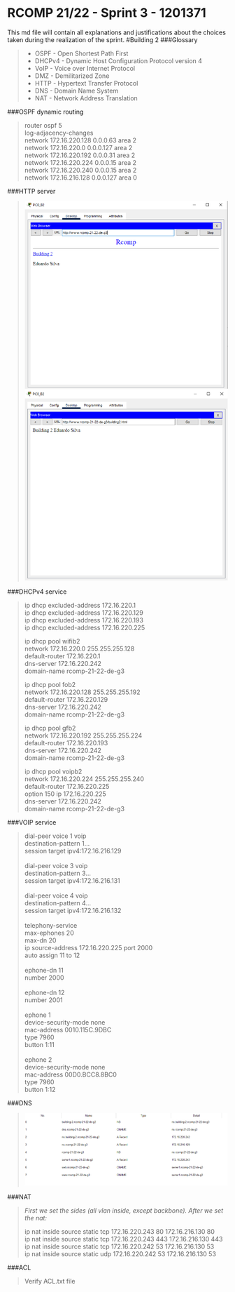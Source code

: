 RCOMP 21/22 - Sprint 3 - 1201371
===========================================
This md file will contain all explanations and justifications about the choices taken during the realization of the sprint.
#Building 2
###Glossary
> * OSPF - Open Shortest Path First
> * DHCPv4 - Dynamic Host Configuration Protocol version 4
> * VoIP - Voice over Internet Protocol
> * DMZ - Demilitarized Zone
> * HTTP - Hypertext Transfer Protocol
> * DNS - Domain Name System
> * NAT - Network Address Translation

###OSPF dynamic routing
> router ospf 5<br>
> log-adjacency-changes<br>
> network 172.16.220.128 0.0.0.63 area 2<br>
> network 172.16.220.0 0.0.0.127 area 2<br>
> network 172.16.220.192 0.0.0.31 area 2<br>
> network 172.16.220.224 0.0.0.15 area 2<br>
> network 172.16.220.240 0.0.0.15 area 2<br>
> network 172.16.216.128 0.0.0.127 area 0<br>

###HTTP server

> ![site1](Figures/html1.png)
> ![site2](Figures/html2.png)

###DHCPv4 service
> ip dhcp excluded-address 172.16.220.1<br>
> ip dhcp excluded-address 172.16.220.129<br>
> ip dhcp excluded-address 172.16.220.193<br>
> ip dhcp excluded-address 172.16.220.225<br>
> 
> ip dhcp pool wifib2<br>
> network 172.16.220.0 255.255.255.128<br>
> default-router 172.16.220.1<br>
> dns-server 172.16.220.242<br>
> domain-name rcomp-21-22-de-g3<br>
> 
> ip dhcp pool fob2<br>
> network 172.16.220.128 255.255.255.192<br>
> default-router 172.16.220.129<br>
> dns-server 172.16.220.242<br>
> domain-name rcomp-21-22-de-g3<br>
> 
> ip dhcp pool gfb2<br>
> network 172.16.220.192 255.255.255.224<br>
> default-router 172.16.220.193<br>
> dns-server 172.16.220.242<br>
> domain-name rcomp-21-22-de-g3<br>
> 
> ip dhcp pool voipb2<br>
> network 172.16.220.224 255.255.255.240<br>
> default-router 172.16.220.225<br>
> option 150 ip 172.16.220.225<br>
> dns-server 172.16.220.242<br>
> domain-name rcomp-21-22-de-g3<br>

###VOIP service
> dial-peer voice 1 voip<br>
> destination-pattern 1...<br>
> session target ipv4:172.16.216.129<br>
><br>
> dial-peer voice 3 voip<br>
> destination-pattern 3...<br>
> session target ipv4:172.16.216.131<br>
><br>
> dial-peer voice 4 voip<br>
> destination-pattern 4...<br>
> session target ipv4:172.16.216.132<br>
><br>
> telephony-service<br>
> max-ephones 20<br>
> max-dn 20<br>
> ip source-address 172.16.220.225 port 2000<br>
> auto assign 11 to 12<br>
><br>
> ephone-dn 11<br>
> number 2000<br>
><br>
> ephone-dn 12<br>
> number 2001<br>
><br>
> ephone 1<br>
> device-security-mode none<br>
> mac-address 0010.115C.9DBC<br>
> type 7960<br>
> button 1:11<br>
><br>
> ephone 2<br>
> device-security-mode none<br>
> mac-address 00D0.BCC8.8BC0<br>
> type 7960<br>
> button 1:12<br>

###DNS

> ![DNS](Figures/dns.PNG)

###NAT
> *First we set the sides (all vlan inside, except backbone). After we set the nat:*<br>
> 
> ip nat inside source static tcp 172.16.220.243 80 172.16.216.130 80<br>
> ip nat inside source static tcp 172.16.220.243 443 172.16.216.130 443<br>
> ip nat inside source static tcp 172.16.220.242 53 172.16.216.130 53<br>
> ip nat inside source static udp 172.16.220.242 53 172.16.216.130 53<br>

###ACL

> Verify ACL.txt file

